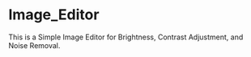 # Image_Editor
This is a Simple Image Editor for Brightness, Contrast Adjustment, and Noise Removal. 
